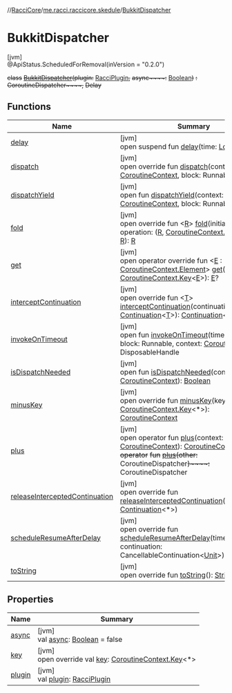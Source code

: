 //[RacciCore](../../../index.md)/[me.racci.raccicore.skedule](../index.md)/[BukkitDispatcher](index.md)

# BukkitDispatcher

[jvm]\
@ApiStatus.ScheduledForRemoval(inVersion = "0.2.0")

~~class~~ [~~BukkitDispatcher~~](index.md)~~(~~~~plugin~~~~:~~ [RacciPlugin](../../me.racci.raccicore/-racci-plugin/index.md)~~,~~ ~~async~~~~:~~ [Boolean](https://kotlinlang.org/api/latest/jvm/stdlib/kotlin/-boolean/index.html)~~)~~ ~~:~~ ~~CoroutineDispatcher~~~~,~~ ~~Delay~~

## Functions

| Name | Summary |
|---|---|
| [delay](index.md#328100086%2FFunctions%2F-519281799) | [jvm]<br>open suspend fun [delay](index.md#328100086%2FFunctions%2F-519281799)(time: [Long](https://kotlinlang.org/api/latest/jvm/stdlib/kotlin/-long/index.html)) |
| [dispatch](dispatch.md) | [jvm]<br>open override fun [dispatch](dispatch.md)(context: [CoroutineContext](https://kotlinlang.org/api/latest/jvm/stdlib/kotlin.coroutines/-coroutine-context/index.html), block: Runnable) |
| [dispatchYield](index.md#-1925042348%2FFunctions%2F-519281799) | [jvm]<br>open fun [dispatchYield](index.md#-1925042348%2FFunctions%2F-519281799)(context: [CoroutineContext](https://kotlinlang.org/api/latest/jvm/stdlib/kotlin.coroutines/-coroutine-context/index.html), block: Runnable) |
| [fold](index.md#466442070%2FFunctions%2F-519281799) | [jvm]<br>open override fun &lt;[R](index.md#466442070%2FFunctions%2F-519281799)&gt; [fold](index.md#466442070%2FFunctions%2F-519281799)(initial: [R](index.md#466442070%2FFunctions%2F-519281799), operation: ([R](index.md#466442070%2FFunctions%2F-519281799), [CoroutineContext.Element](https://kotlinlang.org/api/latest/jvm/stdlib/kotlin.coroutines/-coroutine-context/-element/index.html)) -&gt; [R](index.md#466442070%2FFunctions%2F-519281799)): [R](index.md#466442070%2FFunctions%2F-519281799) |
| [get](index.md#232613081%2FFunctions%2F-519281799) | [jvm]<br>open operator override fun &lt;[E](index.md#232613081%2FFunctions%2F-519281799) : [CoroutineContext.Element](https://kotlinlang.org/api/latest/jvm/stdlib/kotlin.coroutines/-coroutine-context/-element/index.html)&gt; [get](index.md#232613081%2FFunctions%2F-519281799)(key: [CoroutineContext.Key](https://kotlinlang.org/api/latest/jvm/stdlib/kotlin.coroutines/-coroutine-context/-key/index.html)&lt;[E](index.md#232613081%2FFunctions%2F-519281799)&gt;): [E](index.md#232613081%2FFunctions%2F-519281799)? |
| [interceptContinuation](index.md#-1798799910%2FFunctions%2F-519281799) | [jvm]<br>open override fun &lt;[T](index.md#-1798799910%2FFunctions%2F-519281799)&gt; [interceptContinuation](index.md#-1798799910%2FFunctions%2F-519281799)(continuation: [Continuation](https://kotlinlang.org/api/latest/jvm/stdlib/kotlin.coroutines/-continuation/index.html)&lt;[T](index.md#-1798799910%2FFunctions%2F-519281799)&gt;): [Continuation](https://kotlinlang.org/api/latest/jvm/stdlib/kotlin.coroutines/-continuation/index.html)&lt;[T](index.md#-1798799910%2FFunctions%2F-519281799)&gt; |
| [invokeOnTimeout](index.md#-1554827471%2FFunctions%2F-519281799) | [jvm]<br>open fun [invokeOnTimeout](index.md#-1554827471%2FFunctions%2F-519281799)(timeMillis: [Long](https://kotlinlang.org/api/latest/jvm/stdlib/kotlin/-long/index.html), block: Runnable, context: [CoroutineContext](https://kotlinlang.org/api/latest/jvm/stdlib/kotlin.coroutines/-coroutine-context/index.html)): DisposableHandle |
| [isDispatchNeeded](index.md#-381715142%2FFunctions%2F-519281799) | [jvm]<br>open fun [isDispatchNeeded](index.md#-381715142%2FFunctions%2F-519281799)(context: [CoroutineContext](https://kotlinlang.org/api/latest/jvm/stdlib/kotlin.coroutines/-coroutine-context/index.html)): [Boolean](https://kotlinlang.org/api/latest/jvm/stdlib/kotlin/-boolean/index.html) |
| [minusKey](index.md#-1830620809%2FFunctions%2F-519281799) | [jvm]<br>open override fun [minusKey](index.md#-1830620809%2FFunctions%2F-519281799)(key: [CoroutineContext.Key](https://kotlinlang.org/api/latest/jvm/stdlib/kotlin.coroutines/-coroutine-context/-key/index.html)&lt;*&gt;): [CoroutineContext](https://kotlinlang.org/api/latest/jvm/stdlib/kotlin.coroutines/-coroutine-context/index.html) |
| [plus](index.md#1141296693%2FFunctions%2F-519281799) | [jvm]<br>open operator fun [plus](index.md#1141296693%2FFunctions%2F-519281799)(context: [CoroutineContext](https://kotlinlang.org/api/latest/jvm/stdlib/kotlin.coroutines/-coroutine-context/index.html)): [CoroutineContext](https://kotlinlang.org/api/latest/jvm/stdlib/kotlin.coroutines/-coroutine-context/index.html)<br>~~operator~~ ~~fun~~ [~~plus~~](index.md#1709458771%2FFunctions%2F-519281799)~~(~~~~other~~~~:~~ CoroutineDispatcher~~)~~~~:~~ CoroutineDispatcher |
| [releaseInterceptedContinuation](index.md#-1994945966%2FFunctions%2F-519281799) | [jvm]<br>open override fun [releaseInterceptedContinuation](index.md#-1994945966%2FFunctions%2F-519281799)(continuation: [Continuation](https://kotlinlang.org/api/latest/jvm/stdlib/kotlin.coroutines/-continuation/index.html)&lt;*&gt;) |
| [scheduleResumeAfterDelay](schedule-resume-after-delay.md) | [jvm]<br>open override fun [scheduleResumeAfterDelay](schedule-resume-after-delay.md)(timeMillis: [Long](https://kotlinlang.org/api/latest/jvm/stdlib/kotlin/-long/index.html), continuation: CancellableContinuation&lt;[Unit](https://kotlinlang.org/api/latest/jvm/stdlib/kotlin/-unit/index.html)&gt;) |
| [toString](index.md#883294532%2FFunctions%2F-519281799) | [jvm]<br>open override fun [toString](index.md#883294532%2FFunctions%2F-519281799)(): [String](https://kotlinlang.org/api/latest/jvm/stdlib/kotlin/-string/index.html) |

## Properties

| Name | Summary |
|---|---|
| [async](async.md) | [jvm]<br>val [async](async.md): [Boolean](https://kotlinlang.org/api/latest/jvm/stdlib/kotlin/-boolean/index.html) = false |
| [key](index.md#-1762250447%2FProperties%2F-519281799) | [jvm]<br>open override val [key](index.md#-1762250447%2FProperties%2F-519281799): [CoroutineContext.Key](https://kotlinlang.org/api/latest/jvm/stdlib/kotlin.coroutines/-coroutine-context/-key/index.html)&lt;*&gt; |
| [plugin](plugin.md) | [jvm]<br>val [plugin](plugin.md): [RacciPlugin](../../me.racci.raccicore/-racci-plugin/index.md) |
